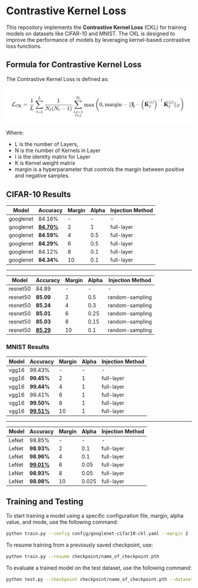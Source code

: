# Contrastive Kernel Loss

This repository implements the **Contrastive Kernel Loss** (CKL) for training models on datasets like CIFAR-10 and MNIST. The CKL is designed to improve the performance of models by leveraging kernel-based contrastive loss functions.

## Formula for Contrastive Kernel Loss

The Contrastive Kernel Loss is defined as:

![Contrastive Kernel Loss](images/loss.png)

Where:

- L is the number of Layers,
- N is the number of Kernels in Layer
- I is the identity matrix for Layer
- K is Kernel weight matrix
- margin is a hyperparameter that controls the margin between positive and negative samples.

## CIFAR-10 Results

| Model     | Accuracy          | Margin | Alpha | Injection Method |
| --------- | ----------------- | ------ | ----- | ---------------- |
| googlenet | 84.16%            | -      | -     | -                |
| googlenet | <u>**84.70%**</u> | 2      | 1     | full-layer       |
| googlenet | **84.59%**        | 4      | 0.5   | full-layer       |
| googlenet | **84.29%**        | 6      | 0.5   | full-layer       |
| googlenet | 84.12%            | 8      | 0.1   | full-layer       |
| googlenet | **84.34%**        | 10     | 0.1   | full-layer       |

---

| Model    | Accuracy         | Margin | Alpha | Injection Method |
| -------- | ---------------- | ------ | ----- | ---------------- |
| resnet50 | 84.89            | -      | -     | -                |
| resnet50 | **85.09**        | 2      | 0.5   | random-sampling  |
| resnet50 | **85.24**        | 4      | 0.3   | random-sampling  |
| resnet50 | **85.01**        | 6      | 0.25  | random-sampling  |
| resnet50 | **85.03**        | 8      | 0.15  | random-sampling  |
| resnet50 | <u>**85.29**</u> | 10     | 0.1   | random-sampling  |

### MNIST Results

| Model | Accuracy          | Margin | Alpha | Injection Method |
| ----- | ----------------- | ------ | ----- | ---------------- |
| vgg16 | 99.43%            | -      | -     | -                |
| vgg16 | **99.45%**        | 2      | 1     | full-layer       |
| vgg16 | **99.44%**        | 4      | 1     | full-layer       |
| vgg16 | 99.41%            | 6      | 1     | full-layer       |
| vgg16 | **99.50%**        | 8      | 1     | full-layer       |
| vgg16 | <u>**99.51%**</u> | 10     | 1     | full-layer       |

---

| Model | Accuracy          | Margin | Alpha | Injection Method |
| ----- | ----------------- | ------ | ----- | ---------------- |
| LeNet | 98.85%            | -      | -     | -                |
| LeNet | **98.93%**        | 2      | 0.1   | full-layer       |
| LeNet | **98.96%**        | 4      | 0.1   | full-layer       |
| LeNet | <u>**99.01%**</u> | 6      | 0.05  | full-layer       |
| LeNet | **98.93%**        | 8      | 0.05  | full-layer       |
| LeNet | **98.98%**        | 10     | 0.025 | full-layer       |

## Training and Testing

To start training a model using a specific configuration file, margin, alpha value, and mode, use the following command:

```bash
python train.py --config config/googlenet-cifar10-ckl.yaml --margin 2 --alpha 0.15 --mode random-sampling
```

To resume training from a previously saved checkpoint, use:

```bash
python train.py --resume checkpoint/name_of_checkpoint.pth
```

To evaluate a trained model on the test dataset, use the following command:

```bash
python test.py --checkpoint checkpoint/name_of_checkpoint.pth --dataset cifar10 --model googlenet
```

